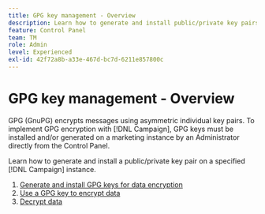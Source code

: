 ```yaml
---
title: GPG key management - Overview
description: Learn how to generate and install public/private key pairs on a specified [!DNL Campaign] instance.
feature: Control Panel
team: TM
role: Admin
level: Experienced
exl-id: 42f72a8b-a33e-467d-bc7d-6211e857800c
---
```

# GPG key management - Overview

 GPG (GnuPG) encrypts messages using asymmetric individual key pairs. To implement GPG encryption with [!DNL Campaign], GPG keys must be installed and/or generated on a marketing instance by an Administrator directly from the Control Panel.

Learn how to generate and install a public/private key pair on a specified [!DNL Campaign] instance. 

1. [Generate and install GPG keys for data encryption](./generate-and-install-gpg-keys.md)
2. [Use a GPG key to encrypt data](./use-a-gpg-key-to-encrypt-data.md)
3. [Decrypt data](./decrypt-data.md)
